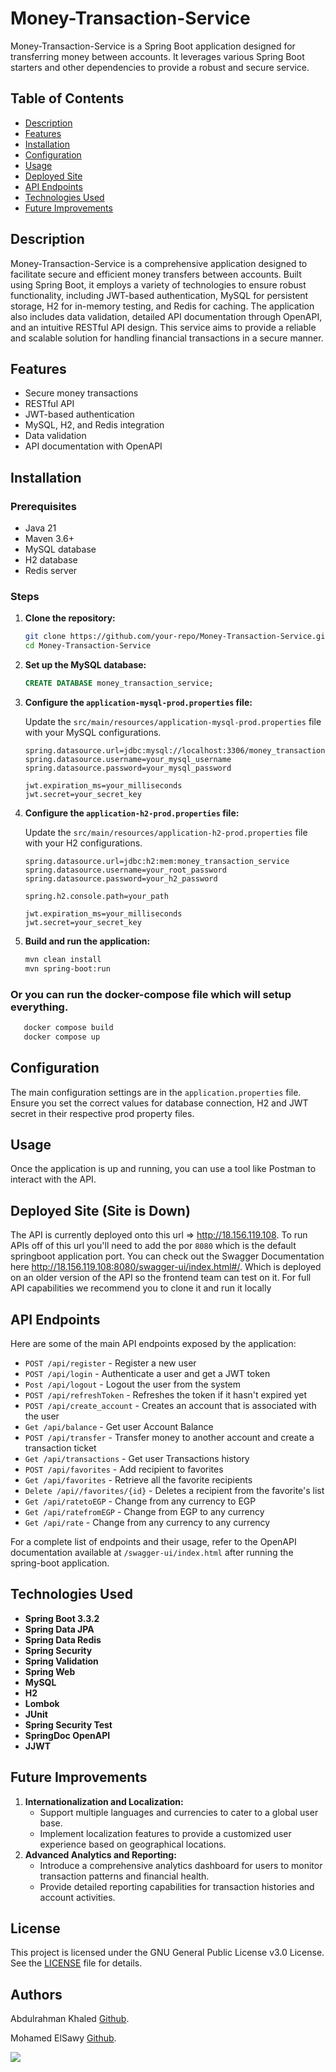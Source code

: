 # Money-Transaction-Service

Money-Transaction-Service is a Spring Boot application designed for transferring money between accounts. It leverages various Spring Boot starters and other dependencies to provide a robust and secure service.

## Table of Contents

- [Description](#description)
- [Features](#features)
- [Installation](#installation)
- [Configuration](#configuration)
- [Usage](#usage)
- [Deployed Site](#usage)
- [API Endpoints](#api-endpoints)
- [Technologies Used](#technologies-used)
- [Future Improvements](#future-improvements)

## Description
Money-Transaction-Service is a comprehensive application designed to facilitate secure and efficient money transfers between accounts. Built using Spring Boot, it employs a variety of technologies to ensure robust functionality, including JWT-based authentication, MySQL for persistent storage, H2 for in-memory testing, and Redis for caching. The application also includes data validation, detailed API documentation through OpenAPI, and an intuitive RESTful API design. This service aims to provide a reliable and scalable solution for handling financial transactions in a secure manner.

## Features

* Secure money transactions
* RESTful API
* JWT-based authentication
* MySQL, H2, and Redis integration
* Data validation
* API documentation with OpenAPI

## Installation

### Prerequisites

* Java 21
* Maven 3.6+
* MySQL database
* H2 database
* Redis server

### Steps

1. **Clone the repository:**

    ```bash
    git clone https://github.com/your-repo/Money-Transaction-Service.git
    cd Money-Transaction-Service
    ```

2. **Set up the MySQL database:**

    ```sql
    CREATE DATABASE money_transaction_service;
    ```

3. **Configure the `application-mysql-prod.properties` file:**

    Update the `src/main/resources/application-mysql-prod.properties` file with your MySQL configurations.

    ```properties
    spring.datasource.url=jdbc:mysql://localhost:3306/money_transaction_service
    spring.datasource.username=your_mysql_username
    spring.datasource.password=your_mysql_password

    jwt.expiration_ms=your_milliseconds
    jwt.secret=your_secret_key
    ```

4. **Configure the `application-h2-prod.properties` file:**

   Update the `src/main/resources/application-h2-prod.properties` file with your H2 configurations.

   ```properties
   spring.datasource.url=jdbc:h2:mem:money_transaction_service
   spring.datasource.username=your_root_password
   spring.datasource.password=your_h2_password
   
   spring.h2.console.path=your_path
   
   jwt.expiration_ms=your_milliseconds
   jwt.secret=your_secret_key
   ```

4. **Build and run the application:**

    ```bash
    mvn clean install
    mvn spring-boot:run
    ```

### Or you can run the docker-compose file which will setup everything.

```cmd
   docker compose build
   docker compose up
```

## Configuration

The main configuration settings are in the `application.properties` file. Ensure you set the correct values for database connection, H2 and JWT secret in their respective prod property files.

## Usage

Once the application is up and running, you can use a tool like Postman to interact with the API.

## Deployed Site (Site is Down)

The API is currently deployed onto this url => http://18.156.119.108. To run APIs off of this url you'll need to add the por `8080` which is the default springboot application port. You can check out the Swagger Documentation here http://18.156.119.108:8080/swagger-ui/index.html#/. Which is deployed on an older version of the API so the frontend team can test on it. For full API capabilities we recommend you to clone it and run it locally

## API Endpoints

Here are some of the main API endpoints exposed by the application:

* `POST /api/register` - Register a new user
* `POST /api/login` - Authenticate a user and get a JWT token
* `Post /api/logout` - Logout the user from the system
* `POST /api/refreshToken` - Refreshes the token if it hasn't expired yet
* `POST /api/create_account` - Creates an account that is associated with the user
* `Get /api/balance` - Get user Account Balance
* `POST /api/transfer` - Transfer money to another account and create a transaction ticket
* `Get /api/transactions` - Get user Transactions history
* `POST /api/favorites` - Add recipient to favorites
* `Get /api/favorites` - Retrieve all the favorite recipients
* `Delete /api//favorites/{id}` - Deletes a recipient from the favorite's list
* `Get /api/ratetoEGP` - Change from any currency to EGP
* `Get /api/ratefromEGP` - Change from EGP to any currency
* `Get /api/rate` - Change from any currency to any currency

For a complete list of endpoints and their usage, refer to the OpenAPI documentation available at `/swagger-ui/index.html` after running the spring-boot application.

## Technologies Used

* **Spring Boot 3.3.2**
* **Spring Data JPA**
* **Spring Data Redis**
* **Spring Security**
* **Spring Validation**
* **Spring Web**
* **MySQL**
* **H2**
* **Lombok**
* **JUnit**
* **Spring Security Test**
* **SpringDoc OpenAPI**
* **JJWT**

## Future Improvements
1. **Internationalization and Localization:**
   - Support multiple languages and currencies to cater to a global user base.
   - Implement localization features to provide a customized user experience based on geographical locations.
2. **Advanced Analytics and Reporting:**
   - Introduce a comprehensive analytics dashboard for users to monitor transaction patterns and financial health.
   - Provide detailed reporting capabilities for transaction histories and account activities.

## License
This project is licensed under the GNU General Public License v3.0 License. See the [LICENSE](./LICENSE) file for details.

## Authors
Abdulrahman Khaled [Github](https://github.com/Abdulrahman-K-S).

Mohamed ElSawy [Github](https://github.com/Sawy03).

<a href="https://github.com/Abdulrahman-K-S/Money-Transfer-Service-API/graphs/contributors">
  <img src="https://contrib.rocks/image?repo=Abdulrahman-K-S/Money-Transfer-Service-API" />
</a>
